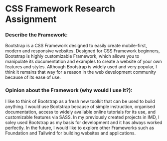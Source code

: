 # CSS Framework Research Assignment

### Describe the Framework:
Bootstrap is a CSS Framework designed to easily create mobile-first, modern and responsive websites. Designed for CSS Framework beginners, Bootstrap is highly customizable Framework, which allows you to manipulate its documentation and examples to create a website of your own features and styles. Although Bootstrap is widely used and very popular, I think it remains that way for a reason in the web development community because of its ease of use.

### Opinion about the Framework (why would I use it?):
I like to think of Bootstrap as a fresh new toolkit that can be used to build anything. I would use Bootstrap because of simple instruction, organised documentation, access to widely available online tutorials for its use, and customizable features via SASS. In my previously created projects in IMD, I soley used Bootstrap as my basis for development and it has always worked perfectly. In the future, I would like to explore other Frameworks such as Foundation and Tailwind for building websites and applications.